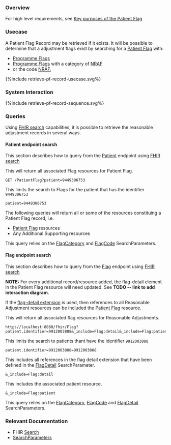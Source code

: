 ### Overview

For high level requirements, see [Key purposes of the Patient Flag](index.html#pf-key-purposes)

### Usecase

A Patient Flag Record may be retrieved if it exists.  It will be possible to determine that a adjustment flags exist by searching for a [Patient Flag](StructureDefinition-PatientFlag.html) with:

- [Programme Flags](StructureDefinition-ProgrammeFlag.html)
- [Programme Flags](StructureDefinition-ProgrammeFlag.html) with a category of [NRAF](CodeSystem-PatientFlagCategory.html#PatientFlagCategory-NRAF)
- or the code [NRAF](CodeSystem-PatientFlagCategory.html#PatientFlagCategory-NRAF), 

<div style="text-align: left;">

  {%include retrieve-pf-record-usecase.svg%}

</div>

### System Interaction

<div style="text-align: left;">

  {%include retrieve-pf-record-sequence.svg%}

</div>

### Queries

Using [FHIR search](https://www.hl7.org/fhir/search.html) capabilities, it is possible to retrieve the reasonable adjustment records in several ways.

#### Patient endpoint search 

This section describes how to query from the [Patient](http://www.hl7.org/fhir/R4/patient.html#search) endpoint using [FHIR search](https://www.hl7.org/fhir/search.html)

This will return all associated Flag resources for Patient Flag.

```
GET /PatientFlag?patient=9449306753
```

This limits the search to Flags for the patient that has the identifier `9449306753`

```
patient=9449306753
```


The following queries will return all or some of the resources constituing a Patient Flag record, i.e.

* [Patient Flag](StructureDefinition-PatientFlag.html) resources  
* Any Additional Supporting resources

This query relies on the [FlagCategory](SearchParameter-FlagCategory.html) and [FlagCode](SearchParameter-FlagCode.html) SearchParameters.

#### Flag endpoint search

This section describes how to query from the [Flag](http://www.hl7.org/fhir/R4/flag.html#search) endpoint using [FHIR search](https://www.hl7.org/fhir/search.html)

**NOTE:** For every additional record/resource added, the flag-detail element in the Patient Flag resource will need updated. See **TODO -- link to add interaction diagram**.

If the [flag-detail extension](http://hl7.org/fhir/StructureDefinition/flag-detail) is used, then references to all Reasonable Adjustment resources can be included the [Patient Flag](StructureDefinition-PatientFlag.html) resource.

This will return all associated flag resources for Reasonable Adjustments.

```
http://localhost:8080/fhir/Flag?patient.identifier=9912003888&_include=Flag:detail&_include=Flag:patient
```

This limits the search to patients thant have the identifier `9912003888`

```
patient.identifier=9912003888=9912003888
```

This includes all references in the flag detail extension that have been defined in the [FlagDetail](SearchParameter-FlagDetail.html) SearchParameter.

```
&_include=Flag:detail
```

This includes the associated patient resource.

```
&_include=Flag:patient
```

This query relies on the [FlagCategory](SearchParameter-FlagCategory.html), [FlagCode](SearchParameter-FlagCode.html) and [FlagDetail](SearchParameter-FlagDetail.html) SearchParameters.


### Relevant Documentation

* FHIR [Search](http://www.hl7.org/fhir/R4/search.html)
* [SearchParameters](https://www.hl7.org/fhir/R4/searchparameter.html)